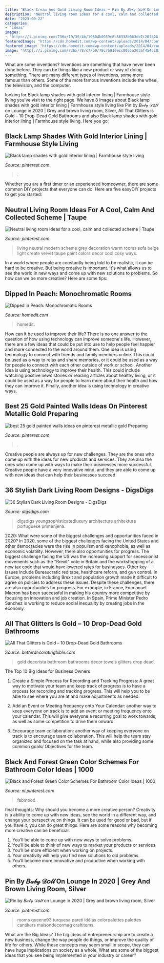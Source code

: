 ```yaml
---
title: "Black Cream And Gold Living Room Ideas ~ Pin By 𝐵𝒶𝒷𝓎 𝒟𝑜𝓁𝓁 On Lounge In 2020"
description: "Neutral living room ideas for a cool, calm and collected scheme"
date: "2023-09-22"
categories:
- "ideas"
images:
- "https://i.pinimg.com/736x/19/30/4b/19304b0939c8b36338b003db7c20f428.jpg"
featuredImage: "https://cdn.homedit.com/wp-content/uploads/2014/04/contemporary-peachy-living-room.jpg"
featured_image: "https://cdn.homedit.com/wp-content/uploads/2014/04/contemporary-peachy-living-room.jpg"
image: "https://i.pinimg.com/736x/78/c7/b9/78c7b910ecc8055a203af4546c01e136.jpg"
---
```



What are some inventions?
Inventions are something that have never been done before. They can be things like a new product or way of doing something. There are many different types of inventions, some more famous than others. Some of the more famous inventions include the wheel, the television, and the computer.

	

		
looking for Black lamp shades with gold interior lining | Farmhouse style living you've visit to the right page. We have 8 Images about Black lamp shades with gold interior lining | Farmhouse style living like Pin by 𝐵𝒶𝒷𝓎 𝒟𝑜𝓁𝓁 on Lounge in 2020 | Grey and brown living room, Silver, All That Glitters is Gold – 10 Drop-Dead Gold Bathrooms and also Black lamp shades with gold interior lining | Farmhouse style living. Here you go:
		
    
## Black Lamp Shades With Gold Interior Lining | Farmhouse Style Living

<img loading=lazy src="https://i.pinimg.com/736x/3e/59/a9/3e59a94cbb4788b81aec411022fab154--gold-lamp-shades-gold-lamps.jpg" onerror="this.onerror=null;this.src='https://tse4.mm.bing.net/th?id=OIP.gvO9TFDlKnCUH4wEq-FqFgHaLH&amp;pid=15.1';" alt="Black lamp shades with gold interior lining | Farmhouse style living">

_Source: pinterest.com_

>. 

	

Whether you are a first timer or an experienced homeowner, there are some common DIY projects that everyone can do. Here are five easyDIY projects to get you started:

    
## Neutral Living Room Ideas For A Cool, Calm And Collected Scheme | Taupe

<img loading=lazy src="https://i.pinimg.com/736x/19/30/4b/19304b0939c8b36338b003db7c20f428.jpg" onerror="this.onerror=null;this.src='https://tse2.mm.bing.net/th?id=OIP.LRHwNeIPj59fFQdELMA58gHaHa&amp;pid=15.1';" alt="Neutral living room ideas for a cool, calm and collected scheme | Taupe">

_Source: pinterest.com_

>living neutral modern scheme grey decoration warm rooms sofa beige light create velvet taupe paint colors decor cool cosy ways. 

	

In a world where people are constantly being told to be realistic, it can be hard to be creative. But being creative is important. It's what allows us to see the world in new ways and come up with new solutions to problems. So how can we be more creative? Here are some tips:

    
## Dipped In Peach: Monochromatic Rooms

<img loading=lazy src="https://cdn.homedit.com/wp-content/uploads/2014/04/contemporary-peachy-living-room.jpg" onerror="this.onerror=null;this.src='https://tse3.mm.bing.net/th?id=OIP.kTLb_ay0x5ipxPiqt5BU3gHaLH&amp;pid=15.1';" alt="Dipped in Peach: Monochromatic Rooms">

_Source: homedit.com_

>homedit. 

	

How can it be used to improve their life?
There is no one answer to the question of how using technology can improve someone's life. However, there are a few ideas that could be put into use to help people feel happier and more connected to the world around them. One idea is using technology to connect with friends and family members online. This could be used as a way to relax and share memories, or it could be used as a way for people to connect with each other outside of work or school. Another idea is using technology to improve their health. This could include watching positive news stories or reading articles about healthy living, or it could be used as a way for people to learn more about their health and how they can improve it. Finally, another idea is using technology in creative ways.

    
## Best 25 Gold Painted Walls Ideas On Pinterest Metallic Gold Preparing

<img loading=lazy src="https://i.pinimg.com/736x/b8/18/f6/b818f69c645d85a737945a881da1432f.jpg" onerror="this.onerror=null;this.src='https://tse2.mm.bing.net/th?id=OIP.eCaXZ8qgNqjMwKYuD-Kp4QHaJ3&amp;pid=15.1';" alt="best 25 gold painted walls ideas on pinterest metallic gold Preparing">

_Source: pinterest.com_

>. 

	

Creative people are always up for new challenges. They are the ones who come up with the ideas for new products and services. They are also the ones who come up with ways to make their businesses more successful. Creative people have a very innovative mind, and they are able to come up with new ideas that can help their businesses succeed.

    
## 36 Stylish Dark Living Room Designs - DigsDigs

<img loading=lazy src="https://www.digsdigs.com/photos/stylish-dark-living-room-designs-5.jpg" onerror="this.onerror=null;this.src='https://tse2.mm.bing.net/th?id=OIP.ijNLqY9sgi4wy8D_T9IbXwHaJQ&amp;pid=15.1';" alt="36 Stylish Dark Living Room Designs - DigsDigs">

_Source: digsdigs.com_

>digsdigs youngsophisticatedluxury architecture arhitektura portuguese primenjena. 

	

2020: What were some of the biggest challenges and opportunities faced in 2020?
In 2020, some of the biggest challenges facing the United States and other democracies were the rise in populism and xenophobia, as well as economic volatility. However, there also opportunities for progress. The biggest challenge facing the US was the increasing support for secessionist movements such as the "Brexit" vote in Britain and the workshopping of a new tax code that would have lowered rates for businesses. Other key issues include Bureaucratic red tape, healthcare reform, and gun control. In Europe, problems including Brexit and population growth made it difficult to agree on policies to address these issues. Despite these challenges, there are also opportunities for progress. For example, in France, Emmanuel Macron has been successful in making his country more competitive by focusing on innovation and job creation. In Spain, Prime Minister Pedro Sanchez is working to reduce social inequality by creating jobs in the economy.

    
## All That Glitters Is Gold – 10 Drop-Dead Gold Bathrooms

<img loading=lazy src="http://betterdecoratingbible.com/wp-content/uploads/2014/02/the-decorista-gold-black-tiled-bathroom-decor-how-to-ideas-luxurious-towels.jpg" onerror="this.onerror=null;this.src='https://tse4.mm.bing.net/th?id=OIP.ZqAUOfMHLgCs_t58Wvy8jgHaJ4&amp;pid=15.1';" alt="All That Glitters is Gold – 10 Drop-Dead Gold Bathrooms">

_Source: betterdecoratingbible.com_

>gold decorista bathroom bathrooms decor towels glitters drop dead. 

	

The Top 10 Big Ideas for Business Owners
1. Create a Simple Process for Recording and Tracking Progress: A great way to motivate your team and keep track of progress is to have a process for recording and tracking progress. This will help you to be able to see where you are at and make adjustments as needed.
2. Add an Event or Meeting frequency onto Your Calendar: another way to keep everyone on track is to add an event or meeting frequency onto your calendar. This will give everyone a recurring goal to work towards, as well as some competition to drive them onward.

3. Encourage team collaboration: another way of keeping everyone on track is to encourage team collaboration. This will help the team stay organized and focused on the task at hand, while also providing some common goals/ Objectives for the team.


    
## Black And Forest Green Color Schemes For Bathroom Color Ideas | 1000

<img loading=lazy src="https://i.pinimg.com/736x/78/c7/b9/78c7b910ecc8055a203af4546c01e136.jpg" onerror="this.onerror=null;this.src='https://tse1.mm.bing.net/th?id=OIP.le5pg6h0HFEsn2ebYHrfyQHaN2&amp;pid=15.1';" alt="Black and Forest Green Color Schemes For Bathroom Color Ideas | 1000">

_Source: nl.pinterest.com_

>fabmood. 

	

final thoughts: Why should you become a more creative person?
Creativity is a ability to come up with new ideas, see the world in a different way, and change your perspective on things. It can be used for good or bad, but if you have it, you can do great things. Here are some reasons why becoming more creative can be beneficial: 
1. You’ll be able to come up with new ways to solve problems. 
2. You’ll be able to think of new ways to market your products or services. 
3. You’ll be more efficient when working on projects. 
4. Your creativity will help you find new solutions to old problems. 
5. You’ll become more innovative and productive when working with others.

    
## Pin By 𝐵𝒶𝒷𝓎 𝒟𝑜𝓁𝓁 On Lounge In 2020 | Grey And Brown Living Room, Silver

<img loading=lazy src="https://i.pinimg.com/736x/32/db/9b/32db9b5f4231ff4216e9b447a23d0687.jpg" onerror="this.onerror=null;this.src='https://tse2.mm.bing.net/th?id=OIP.i97LLDXivu-0Vo2MtUKhTwHaJ3&amp;pid=15.1';" alt="Pin by 𝐵𝒶𝒷𝓎 𝒟𝑜𝓁𝓁 on Lounge in 2020 | Grey and brown living room, Silver">

_Source: pinterest.com_

>rooms queene93 turquesa pareti idéias colorpalettes palettes cantikers maisondecormag craftitems. 

	

What are the Big Ideas?
The big ideas of entrepreneurship are to create a new business, change the way people do things, or improve the quality of life for others. While these concepts may seem small in scope, they can have huge implications on society as a whole. What are some of the biggest ideas that you see being implemented in your industry or career?

